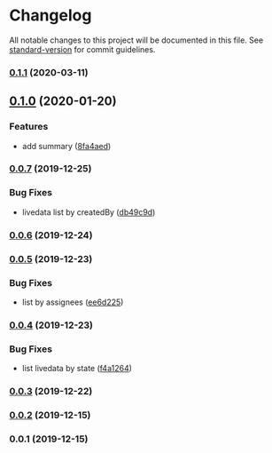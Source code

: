 # Changelog

All notable changes to this project will be documented in this file. See [standard-version](https://github.com/conventional-changelog/standard-version) for commit guidelines.

### [0.1.1](https://github.com/36node/catcm-livedata-core-sdk/compare/v0.1.0...v0.1.1) (2020-03-11)



## [0.1.0](https://github.com/36node/catcm-livedata-core-sdk/compare/v0.0.7...v0.1.0) (2020-01-20)


### Features

* add summary ([8fa4aed](https://github.com/36node/catcm-livedata-core-sdk/commit/8fa4aed))



### [0.0.7](https://github.com/36node/catcm-livedata-core-sdk/compare/v0.0.6...v0.0.7) (2019-12-25)


### Bug Fixes

* livedata list by createdBy ([db49c9d](https://github.com/36node/catcm-livedata-core-sdk/commit/db49c9d))



### [0.0.6](https://github.com/36node/catcm-livedata-core-sdk/compare/v0.0.5...v0.0.6) (2019-12-24)



### [0.0.5](https://github.com/36node/catcm-livedata-core-sdk/compare/v0.0.4...v0.0.5) (2019-12-23)


### Bug Fixes

* list by assignees ([ee6d225](https://github.com/36node/catcm-livedata-core-sdk/commit/ee6d225))



### [0.0.4](https://github.com/36node/catcm-livedata-core-sdk/compare/v0.0.2...v0.0.4) (2019-12-23)


### Bug Fixes

* list livedata by state ([f4a1264](https://github.com/36node/catcm-livedata-core-sdk/commit/f4a1264))



### [0.0.3](https://github.com/36node/catcm-livedata-core-sdk/compare/v0.0.2...v0.0.3) (2019-12-22)



### [0.0.2](https://github.com/36node/catcm-livedata-core-sdk/compare/v0.0.1...v0.0.2) (2019-12-15)



### 0.0.1 (2019-12-15)
